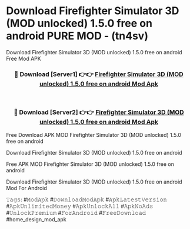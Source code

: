 # Download Firefighter Simulator 3D (MOD unlocked) 1.5.0 free on android PURE MOD - (tn4sv)
Download Firefighter Simulator 3D (MOD unlocked) 1.5.0 free on android Free Mod APK

<div align="center">
<h3>🔴 Download [Server1] 👉👉 <a href="https://apk-comot.site?title=Firefighter_Simulator_3D_(MOD_unlocked)_1.5.0_free_on_android">Firefighter Simulator 3D (MOD unlocked) 1.5.0 free on android Mod Apk</a></h3><br>

<h3>🔴 Download [Server2] 👉👉 <a href="https://apk-comot.site?title=Firefighter_Simulator_3D_(MOD_unlocked)_1.5.0_free_on_android">Firefighter Simulator 3D (MOD unlocked) 1.5.0 free on android Mod Apk</a></h3>
</div>


Free Download APK MOD Firefighter Simulator 3D (MOD unlocked) 1.5.0 free on android

Download Firefighter Simulator 3D (MOD unlocked) 1.5.0 free on android 

Free APK MOD Firefighter Simulator 3D (MOD unlocked) 1.5.0 free on android 

Download Firefighter Simulator 3D (MOD unlocked) 1.5.0 free on android Mod For Android

𝚃𝚊𝚐𝚜: #𝙼𝚘𝚍𝙰𝚙𝚔 #𝙳𝚘𝚠𝚗𝚕𝚘𝚊𝚍𝙼𝚘𝚍𝙰𝚙𝚔 #𝙰𝚙𝚔𝙻𝚊𝚝𝚎𝚜𝚝𝚅𝚎𝚛𝚜𝚒𝚘𝚗 #𝙰𝚙𝚔𝚄𝚗𝚕𝚒𝚖𝚒𝚝𝚎𝚍𝙼𝚘𝚗𝚎𝚢 #𝙰𝚙𝚔𝚄𝚗𝚕𝚘𝚌𝚔𝙰𝚕𝚕 #𝙰𝚙𝚔𝙽𝚘𝙰𝚍𝚜 #𝚄𝚗𝚕𝚘𝚌𝚔𝙿𝚛𝚎𝚖𝚒𝚞𝚖 #𝙵𝚘𝚛𝙰𝚗𝚍𝚛𝚘𝚒𝚍 #𝙵𝚛𝚎𝚎𝙳𝚘𝚠𝚗𝚕𝚘𝚊𝚍 #home_design_mod_apk